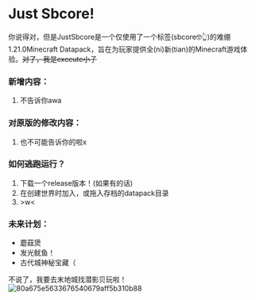 # Just Sbcore!
你说得对，但是JustSbcore是一个仅使用了一个标签(sbcore🤓👆)的难绷1.21.0Minecraft Datapack，旨在为玩家提供全(ni)新(tian)的Minecraft游戏体验。~~对了，我是execute小子~~

### 新增内容：
1. 不告诉你awa

### 对原版的修改内容：
1. 也不可能告诉你的啦x

### 如何~~逃跑~~运行？
1. 下载一个release版本！(如果有的话)
2. 在创建世界时加入，或拖入存档的datapack目录
3. \>w<

### 未来计划：
- 蘑菇煲
- 发光鱿鱼！
- 古代城神秘宝藏（

不说了，我要去末地城找潜影贝玩啦！
![80a675e5633676540679aff5b310b88](https://github.com/user-attachments/assets/fe808d07-0212-42ed-a27f-dc389afd8459)

